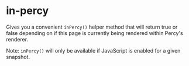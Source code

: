 # in-percy

Gives you a convenient `inPercy()` helper method that will return true or false depending on if
this page is currently being rendered within Percy's renderer.

Note: `inPercy()` will only be available if JavaScript is enabled for a given snapshot.
